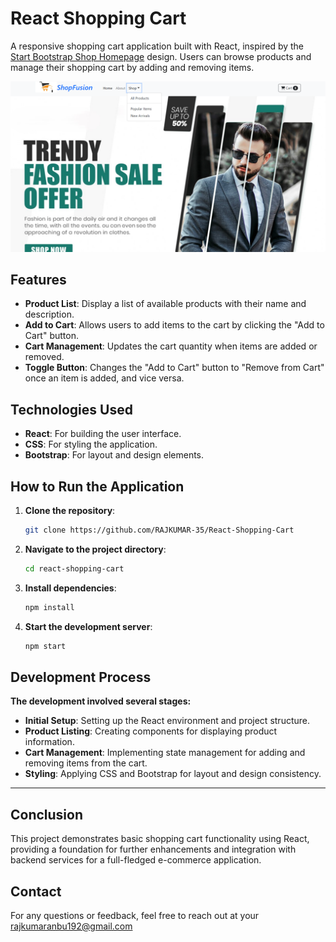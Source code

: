 # React Shopping Cart

A responsive shopping cart application built with React, inspired by the [Start Bootstrap Shop Homepage](https://startbootstrap.com/previews/shop-homepage) design. Users can browse products and manage their shopping cart by adding and removing items.

![Preview](public/Images/website-demo.png)

## Features

- **Product List**: Display a list of available products with their name and description.
- **Add to Cart**: Allows users to add items to the cart by clicking the "Add to Cart" button.
- **Cart Management**: Updates the cart quantity when items are added or removed.
- **Toggle Button**: Changes the "Add to Cart" button to "Remove from Cart" once an item is added, and vice versa.

## Technologies Used

- **React**: For building the user interface.
- **CSS**: For styling the application.
- **Bootstrap**: For layout and design elements.

## How to Run the Application

1. **Clone the repository**:
   ```bash
   git clone https://github.com/RAJKUMAR-35/React-Shopping-Cart

2. **Navigate to the project directory**:
   ```bash
   cd react-shopping-cart

3. **Install dependencies**:
   ```bash
   npm install

4. **Start the development server**:
   ```bash
   npm start

## Development Process
**The development involved several stages:**
- **Initial Setup**: Setting up the React environment and project structure.
- **Product Listing**: Creating components for displaying product information.
- **Cart Management**: Implementing state management for adding and removing items from the cart.
- **Styling**: Applying CSS and Bootstrap for layout and design consistency.

---

## Conclusion

This project demonstrates basic shopping cart functionality using React, providing a foundation for further enhancements and integration with backend services for a full-fledged e-commerce application.

## Contact

For any questions or feedback, feel free to reach out at your rajkumaranbu192@gmail.com




